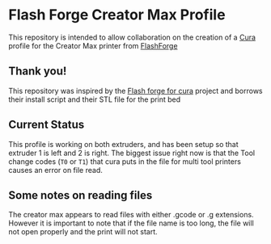 # Flash Forge Creator Max Profile

This repository is intended to allow collaboration on the creation of a [Cura](https://ultimaker.com/software/ultimaker-cura) profile for the Creator Max printer from [FlashForge](https://flashforge.com)

## Thank you!
This repository was inspired by the [Flash forge for cura](https://github.com/eugr/Flashforge-for-Cura) project and borrows their install script and their STL file for the print bed

## Current Status
This profile is working on both extruders, and has been setup so that extruder 1 is left and 2 is right. The biggest issue right now is that the Tool change codes (`T0` or `T1`) that cura puts in the file for multi tool printers causes an error on file read.

### 

## Some notes on reading files
The creator max appears to read files with either .gcode or .g extensions. However it is important to note that if the file name is too long, the file will not open properly and the print will not start.